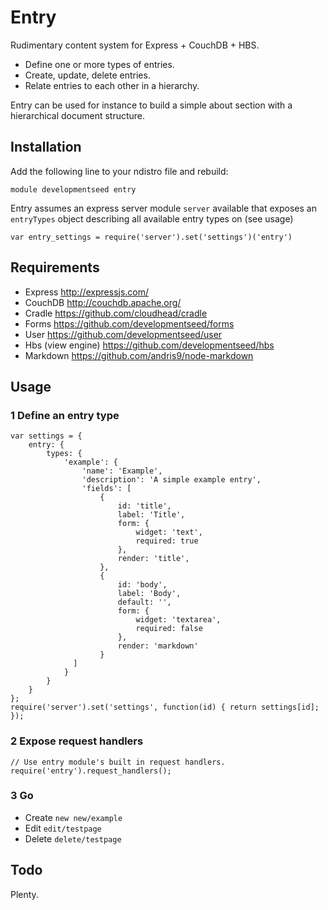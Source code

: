 
# Entry

Rudimentary content system for Express + CouchDB + HBS.

- Define one or more types of entries.
- Create, update, delete entries.
- Relate entries to each other in a hierarchy.

Entry can be used for instance to build a simple about section with a
hierarchical document structure.

## Installation

Add the following line to your ndistro file and rebuild:

    module developmentseed entry

Entry assumes an express server module `server` available that exposes an
`entryTypes` object describing all available entry types on (see usage)

    var entry_settings = require('server').set('settings')('entry')

## Requirements

- Express http://expressjs.com/
- CouchDB http://couchdb.apache.org/
- Cradle https://github.com/cloudhead/cradle
- Forms https://github.com/developmentseed/forms
- User https://github.com/developmentseed/user
- Hbs (view engine) https://github.com/developmentseed/hbs
- Markdown https://github.com/andris9/node-markdown

## Usage

### 1 Define an entry type

    var settings = {
        entry: {
            types: {
                'example': {
                    'name': 'Example',
                    'description': 'A simple example entry',
                    'fields': [
                        {
                            id: 'title',
                            label: 'Title',
                            form: {
                                widget: 'text',
                                required: true
                            },
                            render: 'title',
                        },
                        {
                            id: 'body',
                            label: 'Body',
                            default: '',
                            form: {
                                widget: 'textarea',
                                required: false
                            },
                            render: 'markdown'
                        }
                  ]
                }
            }
        }
    };
    require('server').set('settings', function(id) { return settings[id]; });

### 2 Expose request handlers

    // Use entry module's built in request handlers.
    require('entry').request_handlers();

### 3 Go

- Create `new new/example`
- Edit `edit/testpage`
- Delete `delete/testpage`

## Todo

Plenty.
